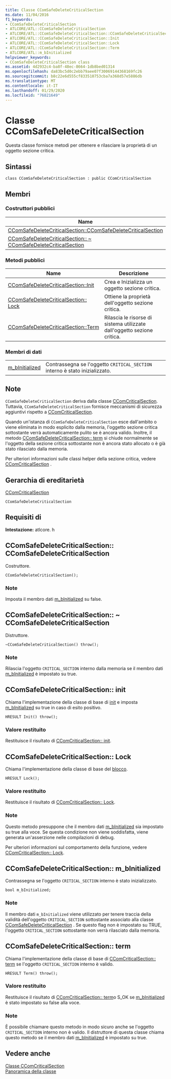 ```yaml
---
title: Classe CComSafeDeleteCriticalSection
ms.date: 11/04/2016
f1_keywords:
- CComSafeDeleteCriticalSection
- ATLCORE/ATL::CComSafeDeleteCriticalSection
- ATLCORE/ATL::CComSafeDeleteCriticalSection::CComSafeDeleteCriticalSection
- ATLCORE/ATL::CComSafeDeleteCriticalSection::Init
- ATLCORE/ATL::CComSafeDeleteCriticalSection::Lock
- ATLCORE/ATL::CComSafeDeleteCriticalSection::Term
- ATLCORE/ATL::m_bInitialized
helpviewer_keywords:
- CComSafeDeleteCriticalSection class
ms.assetid: 4d2932c4-ba8f-48ec-8664-1db8bed01314
ms.openlocfilehash: da83bc5d0c2ebb79aee07f30069144368169fc26
ms.sourcegitcommit: b8c22e6d555cf833510753cba7a368d57e5886db
ms.translationtype: MT
ms.contentlocale: it-IT
ms.lasthandoff: 01/29/2020
ms.locfileid: "76821649"
---
```

# <a name="ccomsafedeletecriticalsection-class"></a>Classe CComSafeDeleteCriticalSection

Questa classe fornisce metodi per ottenere e rilasciare la proprietà di un oggetto sezione critica.

## <a name="syntax"></a>Sintassi

```
class CComSafeDeleteCriticalSection : public CComCriticalSection
```

## <a name="members"></a>Membri

### <a name="public-constructors"></a>Costruttori pubblici

|Name|Descrizione|
|----------|-----------------|
|[CComSafeDeleteCriticalSection::CComSafeDeleteCriticalSection](#ccomsafedeletecriticalsection)|Costruttore.|
|[CComSafeDeleteCriticalSection:: ~ CComSafeDeleteCriticalSection](#dtor)|Distruttore.|

### <a name="public-methods"></a>Metodi pubblici

|Name|Descrizione|
|----------|-----------------|
|[CComSafeDeleteCriticalSection::Init](#init)|Crea e Inizializza un oggetto sezione critica.|
|[CComSafeDeleteCriticalSection:: Lock](#lock)|Ottiene la proprietà dell'oggetto sezione critica.|
|[CComSafeDeleteCriticalSection::Term](#term)|Rilascia le risorse di sistema utilizzate dall'oggetto sezione critica.|

### <a name="data-members"></a>Membri di dati

|||
|-|-|
|[m_bInitialized](#m_binitialized)|Contrassegna se l'oggetto `CRITICAL_SECTION` interno è stato inizializzato.|

## <a name="remarks"></a>Note

`CComSafeDeleteCriticalSection` deriva dalla classe [CComCriticalSection](../../atl/reference/ccomcriticalsection-class.md). Tuttavia, `CComSafeDeleteCriticalSection` fornisce meccanismi di sicurezza aggiuntivi rispetto a [CComCriticalSection](../../atl/reference/ccomcriticalsection-class.md).

Quando un'istanza di `CComSafeDeleteCriticalSection` esce dall'ambito o viene eliminata in modo esplicito dalla memoria, l'oggetto sezione critica sottostante verrà automaticamente pulito se è ancora valido. Inoltre, il metodo [CComSafeDeleteCriticalSection:: term](#term) si chiude normalmente se l'oggetto della sezione critica sottostante non è ancora stato allocato o è già stato rilasciato dalla memoria.

Per ulteriori informazioni sulle classi helper della sezione critica, vedere [CComCriticalSection](../../atl/reference/ccomcriticalsection-class.md) .

## <a name="inheritance-hierarchy"></a>Gerarchia di ereditarietà

[CComCriticalSection](../../atl/reference/ccomcriticalsection-class.md)

`CComSafeDeleteCriticalSection`

## <a name="requirements"></a>Requisiti di

**Intestazione:** atlcore. h

##  <a name="ccomsafedeletecriticalsection"></a>CComSafeDeleteCriticalSection:: CComSafeDeleteCriticalSection

Costruttore.

```
CComSafeDeleteCriticalSection();
```

### <a name="remarks"></a>Note

Imposta il membro dati [m_bInitialized](#m_binitialized) su false.

##  <a name="dtor"></a>CComSafeDeleteCriticalSection:: ~ CComSafeDeleteCriticalSection

Distruttore.

```
~CComSafeDeleteCriticalSection() throw();
```

### <a name="remarks"></a>Note

Rilascia l'oggetto `CRITICAL_SECTION` interno dalla memoria se il membro dati [m_bInitialized](#m_binitialized) è impostato su true.

##  <a name="init"></a>CComSafeDeleteCriticalSection:: init

Chiama l'implementazione della classe di base di [init](/visualstudio/debugger/init) e imposta [m_bInitialized](#m_binitialized) su true in caso di esito positivo.

```
HRESULT Init() throw();
```

### <a name="return-value"></a>Valore restituito

Restituisce il risultato di [CComCriticalSection:: init](../../atl/reference/ccomcriticalsection-class.md#init).

##  <a name="lock"></a>CComSafeDeleteCriticalSection:: Lock

Chiama l'implementazione della classe di base del [blocco](ccomcriticalsection-class.md#lock).

```
HRESULT Lock();
```

### <a name="return-value"></a>Valore restituito

Restituisce il risultato di [CComCriticalSection:: Lock](../../atl/reference/ccomcriticalsection-class.md#lock).

### <a name="remarks"></a>Note

Questo metodo presuppone che il membro dati [m_bInitialized](#m_binitialized) sia impostato su true alla voce. Se questa condizione non viene soddisfatta, viene generata un'asserzione nelle compilazioni di debug.

Per ulteriori informazioni sul comportamento della funzione, vedere [CComCriticalSection:: Lock](../../atl/reference/ccomcriticalsection-class.md#lock).

##  <a name="m_binitialized"></a>CComSafeDeleteCriticalSection:: m_bInitialized

Contrassegna se l'oggetto `CRITICAL_SECTION` interno è stato inizializzato.

```
bool m_bInitialized;
```

### <a name="remarks"></a>Note

Il membro dati `m_bInitialized` viene utilizzato per tenere traccia della validità dell'oggetto `CRITICAL_SECTION` sottostante associato alla classe [CComSafeDeleteCriticalSection](../../atl/reference/ccomsafedeletecriticalsection-class.md) . Se questo flag non è impostato su TRUE, l'oggetto `CRITICAL_SECTION` sottostante non verrà rilasciato dalla memoria.

##  <a name="term"></a>CComSafeDeleteCriticalSection:: term

Chiama l'implementazione della classe di base di [CComCriticalSection:: term](../../atl/reference/ccomcriticalsection-class.md#term) se l'oggetto `CRITICAL_SECTION` interno è valido.

```
HRESULT Term() throw();
```

### <a name="return-value"></a>Valore restituito

Restituisce il risultato di [CComCriticalSection:: term](../../atl/reference/ccomcriticalsection-class.md#term)o S_OK se [m_bInitialized](#m_binitialized) è stato impostato su false alla voce.

### <a name="remarks"></a>Note

È possibile chiamare questo metodo in modo sicuro anche se l'oggetto `CRITICAL_SECTION` interno non è valido. Il distruttore di questa classe chiama questo metodo se il membro dati [m_bInitialized](#m_binitialized) è impostato su true.

## <a name="see-also"></a>Vedere anche

[Classe CComCriticalSection](../../atl/reference/ccomcriticalsection-class.md)<br/>
[Panoramica della classe](../../atl/atl-class-overview.md)
